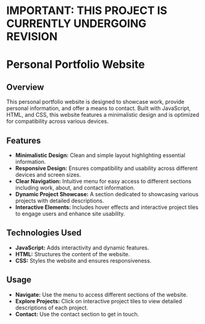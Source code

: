 <h1>IMPORTANT: THIS PROJECT IS CURRENTLY UNDERGOING REVISION</h1>

<h1>Personal Portfolio Website</h1>

<h2>Overview</h2>
<p>This personal portfolio website is designed to showcase work, provide personal information, and offer a means to contact. 
  Built with JavaScript, HTML, and CSS, this website features a minimalistic design and is optimized for compatibility across various devices.</p>
<h2></h2>

<h2>Features</h2>
<ul>
    <li><strong>Minimalistic Design:</strong> Clean and simple layout highlighting essential information.</li>
    <li><strong>Responsive Design:</strong> Ensures compatibility and usability across different devices and screen sizes.</li>
    <li><strong>Clear Navigation:</strong> Intuitive menu for easy access to different sections including work, about, and contact information.</li>
    <li><strong>Dynamic Project Showcase:</strong> A section dedicated to showcasing various projects with detailed descriptions.</li>
    <li><strong>Interactive Elements:</strong> Includes hover effects and interactive project tiles to engage users and enhance site usability.</li>
</ul>

<h2>Technologies Used</h2>
<ul>
    <li><strong>JavaScript:</strong> Adds interactivity and dynamic features.</li>
    <li><strong>HTML:</strong> Structures the content of the website.</li>
    <li><strong>CSS:</strong> Styles the website and ensures responsiveness.</li>
</ul>

<h2>Usage</h2>
<ul>
    <li><strong>Navigate:</strong> Use the menu to access different sections of the website.</li>
    <li><strong>Explore Projects:</strong> Click on interactive project tiles to view detailed descriptions of each project.</li>
    <li><strong>Contact:</strong> Use the contact section to get in touch.</li>
</ul>
